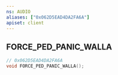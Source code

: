 ```yaml
---
ns: AUDIO
aliases: ["0x062D5EAD4DA2FA6A"]
apiset: client
---
```

## FORCE_PED_PANIC_WALLA

```c
// 0x062D5EAD4DA2FA6A
void FORCE_PED_PANIC_WALLA();
```






